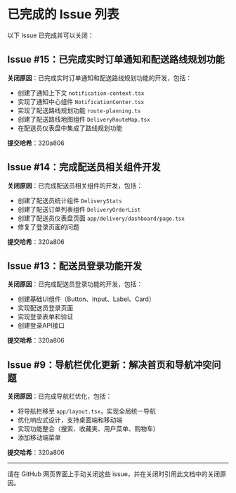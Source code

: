 # 已完成的 Issue 列表

以下 Issue 已完成并可以关闭：

## Issue #15：已完成实时订单通知和配送路线规划功能

**关闭原因**：已完成实时订单通知和配送路线规划功能的开发，包括：
- 创建了通知上下文 `notification-context.tsx`
- 实现了通知中心组件 `NotificationCenter.tsx`
- 实现了配送路线规划功能 `route-planning.ts`
- 创建了配送路线地图组件 `DeliveryRouteMap.tsx`
- 在配送员仪表盘中集成了路线规划功能

**提交哈希**：320a806

## Issue #14：完成配送员相关组件开发

**关闭原因**：已完成配送员相关组件的开发，包括：
- 创建了配送员统计组件 `DeliveryStats`
- 创建了配送订单列表组件 `DeliveryOrderList`
- 创建了配送员仪表盘页面 `app/delivery/dashboard/page.tsx`
- 修复了登录页面的问题

**提交哈希**：320a806

## Issue #13：配送员登录功能开发

**关闭原因**：已完成配送员登录功能的开发，包括：
- 创建基础UI组件（Button、Input、Label、Card）
- 实现配送员登录页面
- 实现登录表单和验证
- 创建登录API接口

**提交哈希**：320a806

## Issue #9：导航栏优化更新：解决首页和导航冲突问题

**关闭原因**：已完成导航栏优化，包括：
- 将导航栏移至 `app/layout.tsx`，实现全局统一导航
- 优化响应式设计，支持桌面端和移动端
- 实现功能整合（搜索、收藏夹、用户菜单、购物车）
- 添加移动端菜单

**提交哈希**：320a806

---

请在 GitHub 网页界面上手动关闭这些 issue，并在关闭时引用此文档中的关闭原因。 